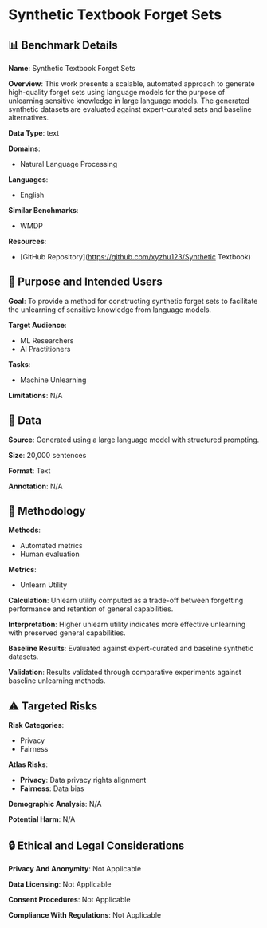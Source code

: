 # Synthetic Textbook Forget Sets

## 📊 Benchmark Details

**Name**: Synthetic Textbook Forget Sets

**Overview**: This work presents a scalable, automated approach to generate high-quality forget sets using language models for the purpose of unlearning sensitive knowledge in large language models. The generated synthetic datasets are evaluated against expert-curated sets and baseline alternatives.

**Data Type**: text

**Domains**:
- Natural Language Processing

**Languages**:
- English

**Similar Benchmarks**:
- WMDP

**Resources**:
- [GitHub Repository](https://github.com/xyzhu123/Synthetic Textbook)

## 🎯 Purpose and Intended Users

**Goal**: To provide a method for constructing synthetic forget sets to facilitate the unlearning of sensitive knowledge from language models.

**Target Audience**:
- ML Researchers
- AI Practitioners

**Tasks**:
- Machine Unlearning

**Limitations**: N/A

## 💾 Data

**Source**: Generated using a large language model with structured prompting.

**Size**: 20,000 sentences

**Format**: Text

**Annotation**: N/A

## 🔬 Methodology

**Methods**:
- Automated metrics
- Human evaluation

**Metrics**:
- Unlearn Utility

**Calculation**: Unlearn utility computed as a trade-off between forgetting performance and retention of general capabilities.

**Interpretation**: Higher unlearn utility indicates more effective unlearning with preserved general capabilities.

**Baseline Results**: Evaluated against expert-curated and baseline synthetic datasets.

**Validation**: Results validated through comparative experiments against baseline unlearning methods.

## ⚠️ Targeted Risks

**Risk Categories**:
- Privacy
- Fairness

**Atlas Risks**:
- **Privacy**: Data privacy rights alignment
- **Fairness**: Data bias

**Demographic Analysis**: N/A

**Potential Harm**: N/A

## 🔒 Ethical and Legal Considerations

**Privacy And Anonymity**: Not Applicable

**Data Licensing**: Not Applicable

**Consent Procedures**: Not Applicable

**Compliance With Regulations**: Not Applicable
